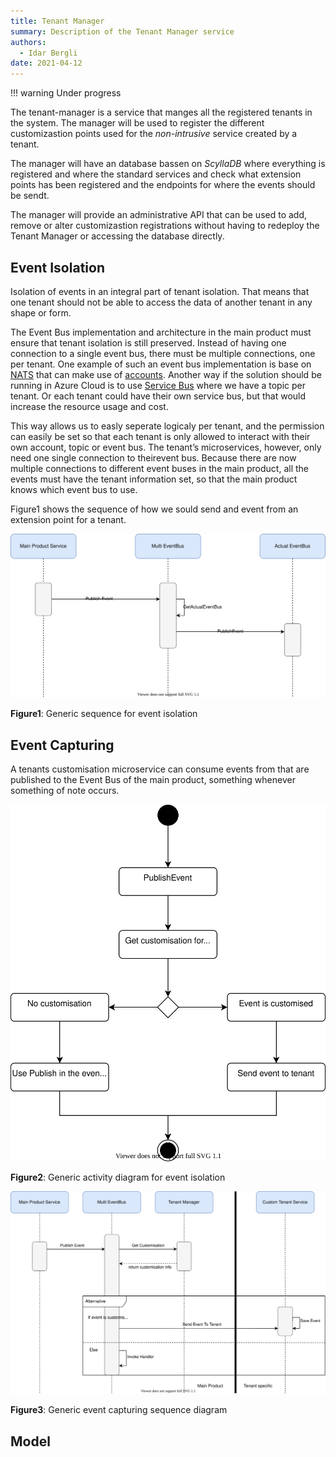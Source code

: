 ```yaml
---
title: Tenant Manager
summary: Description of the Tenant Manager service
authors:
  - Idar Bergli
date: 2021-04-12
---
```


!!! warning
    Under progress

The tenant-manager is a service that manges all the registered tenants in the system. The manager will be used to register the different customizastion points used for the _non-intrusive_ service created by a tenant.

The manager will have an database bassen on _ScyllaDB_ where everything is registered and where the standard services and check what extension points has been registered and the endpoints for where the events should be sendt.

The manager will provide an administrative API that can be used to add, remove or alter customizastion registrations without having to redeploy the Tenant Manager or accessing the database directly.

## Event Isolation

Isolation of events in an integral part of tenant isolation. That means that one tenant should not be able to access the data of another tenant in any shape or form.

The  Event  Bus  implementation  and  architecture  in  the  main  product  must  ensure  that  tenant isolation is still preserved. Instead of having one connection to a single event bus, there must be multiple connections, one per tenant. One example of such an event bus implementation is base on [NATS](https://nats.io/) that can make use of [accounts](https://docs.nats.io/nats-server/configuration/securing_nats/accounts). Another way if the solution should be running in Azure Cloud is to use [Service Bus]() where we have a topic per tenant. Or each tenant could have their own service bus, but that would increase the resource usage and cost.

This way allows us to easly seperate logicaly per tenant, and the permission can easily be set so that each tenant is only allowed to interact with their own account, topic or event bus. The tenant’s microservices, however, only need one single connection to theirevent bus. Because there are now multiple connections to different event buses in the main product, all  the  events  must  have  the  tenant  information  set,  so  that  the  main  product  knows  which event bus to use.

Figure1 shows the sequence of how we sould send and event from an extension point for a tenant.

![event-isolation-sequence](../diagrams/event-isolation-seq.svg)

**Figure1**: Generic sequence for event isolation

## Event Capturing

A tenants customisation microservice can consume events from that are published to the Event Bus of the main product, something whenever something of note occurs.

![event-isolation-flow](../diagrams/tenant-manager-event-isolation-flow.svg)

**Figure2**: Generic activity diagram for event isolation

![event-capturing](../diagrams/tenant-manager-event-capturing.svg)

**Figure3**: Generic event capturing sequence diagram

## Model

